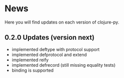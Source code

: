 News
====

Here you will find updates on each version of clojure-py.



0.2.0 Updates (version next)
----------------------------

* implemented deftype with protocol support
* implemented defprotocol and extend
* implemented reify
* implemented defrecord (still missing equality tests)
* binding is supported